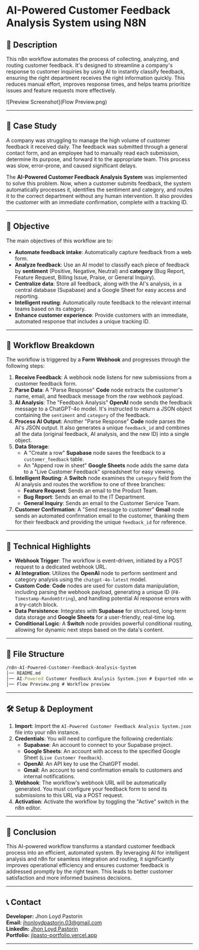 # AI-Powered Customer Feedback Analysis System using N8N

## 📝 Description

This n8n workflow automates the process of collecting, analyzing, and routing customer feedback. It's designed to streamline a company's response to customer inquiries by using AI to instantly classify feedback, ensuring the right department receives the right information quickly. This reduces manual effort, improves response times, and helps teams prioritize issues and feature requests more effectively.

![Preview Screenshot](Flow Preview.png)

-----

## 📖 Case Study

A company was struggling to manage the high volume of customer feedback it received daily. The feedback was submitted through a general contact form, and an employee had to manually read each submission, determine its purpose, and forward it to the appropriate team. This process was slow, error-prone, and caused significant delays.

The **AI-Powered Customer Feedback Analysis System** was implemented to solve this problem. Now, when a customer submits feedback, the system automatically processes it, identifies the sentiment and category, and routes it to the correct department without any human intervention. It also provides the customer with an immediate confirmation, complete with a tracking ID.

-----

## 🎯 Objective

The main objectives of this workflow are to:

  * **Automate feedback intake**: Automatically capture feedback from a web form.
  * **Analyze feedback**: Use an AI model to classify each piece of feedback by **sentiment** (Positive, Negative, Neutral) and **category** (Bug Report, Feature Request, Billing Issue, Praise, or General Inquiry).
  * **Centralize data**: Store all feedback, along with the AI's analysis, in a central database (Supabase) and a Google Sheet for easy access and reporting.
  * **Intelligent routing**: Automatically route feedback to the relevant internal teams based on its category.
  * **Enhance customer experience**: Provide customers with an immediate, automated response that includes a unique tracking ID.

-----

## 🧠 Workflow Breakdown

The workflow is triggered by a **Form Webhook** and progresses through the following steps:

1.  **Receive Feedback**: A webhook node listens for new submissions from a customer feedback form.
2.  **Parse Data**: A "Parse Response" **Code** node  extracts the customer's name, email, and feedback message from the raw webhook payload.
3.  **AI Analysis**: The "Feedback Analysis" **OpenAI** node  sends the feedback message to a ChatGPT-4o model. It's instructed to return a JSON object containing the `sentiment` and `category` of the feedback.
4.  **Process AI Output**: Another "Parse Response" **Code** node parses the AI's JSON output. It also generates a unique `feedback_id` and combines all the data (original feedback, AI analysis, and the new ID) into a single object.
5.  **Data Storage**:
      * A "Create a row" **Supabase** node saves the feedback to a `customer_feedback` table.
      * An "Append row in sheet" **Google Sheets** node adds the same data to a "Live Customer Feedback" spreadsheet for easy viewing.
6.  **Intelligent Routing**: A **Switch** node examines the `category` field from the AI analysis and routes the workflow to one of three branches:
      * **Feature Request**: Sends an email to the Product Team.
      * **Bug Report**: Sends an email to the IT Department.
      * **General Inquiry**: Sends an email to the Customer Service Team.
7.  **Customer Confirmation**: A "Send message to customer" **Gmail** node sends an automated confirmation email to the customer, thanking them for their feedback and providing the unique `feedback_id` for reference.

-----

## 🔧 Technical Highlights

  * **Webhook Trigger**: The workflow is event-driven, initiated by a POST request to a dedicated webhook URL.
  * **AI Integration**: Utilizes the **OpenAI** node to perform sentiment and category analysis using the `chatgpt-4o-latest` model.
  * **Custom Code**: **Code** nodes are used for custom data manipulation, including parsing the webhook payload, generating a unique ID (`FB-Timestamp-RandomString`), and handling potential AI response errors with a try-catch block.
  * **Data Persistence**: Integrates with **Supabase** for structured, long-term data storage and **Google Sheets** for a user-friendly, real-time log.
  * **Conditional Logic**: A **Switch** node provides powerful conditional routing, allowing for dynamic next steps based on the data's content.

-----

## 📂 File Structure
```cmd
/n8n-AI-Powered-Customer-Feedback-Analysis-System
│── README.md
│── AI-Powered Customer Feedback Analysis System.json # Exported n8n workflow
│── Flow Preview.png # Workflow preview
```

-----

## 🛠 Setup & Deployment

1.  **Import**: Import the `AI-Powered Customer Feedback Analysis System.json` file into your n8n instance.
2.  **Credentials**: You will need to configure the following credentials:
      * **Supabase**: An account to connect to your Supabase project.
      * **Google Sheets**: An account with access to the specified Google Sheet (`Live Customer Feedback`).
      * **OpenAI**: An API key to use the ChatGPT model.
      * **Gmail**: An account to send confirmation emails to customers and internal notifications.
3.  **Webhook**: The workflow's webhook URL will be automatically generated. You must configure your feedback form to send its submissions to this URL via a POST request.
4.  **Activation**: Activate the workflow by toggling the "Active" switch in the n8n editor.

-----

## 📌 Conclusion

This AI-powered workflow transforms a standard customer feedback process into an efficient, automated system. By leveraging AI for intelligent analysis and n8n for seamless integration and routing, it significantly improves operational efficiency and ensures customer feedback is addressed promptly by the right team. This leads to better customer satisfaction and more informed business decisions.

-----


## 📞 Contact
**Developer:** Jhon Loyd Pastorin  
**Email:** [jhonloydpastorin.03@gmail.com](mailto:jhonloydpastorin.03@gmail.com)  
**LinkedIn:** [Jhon Loyd Pastorin](www.linkedin.com/in/jhon-loyd-pastorin-a84000107)  
**Portfolio:** [jlpasto-portfolio.vercel.app](https://jlpasto-portfolio.vercel.app)  

-----
